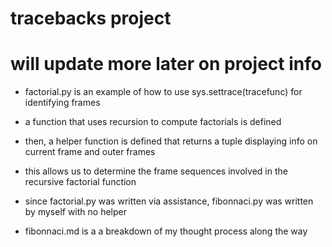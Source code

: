 # tracebacks project
# will update more later on project info

* factorial.py is an example of how to use sys.settrace(tracefunc) for identifying frames
 * a function that uses recursion to compute factorials is defined
 * then, a helper function is defined that returns a tuple displaying info on current frame and outer frames
 * this allows us to determine the frame sequences involved in the recursive factorial function

* since factorial.py was written via assistance, fibonnaci.py was written by myself with no helper
 * fibonnaci.md is a a breakdown of my thought process along the way
